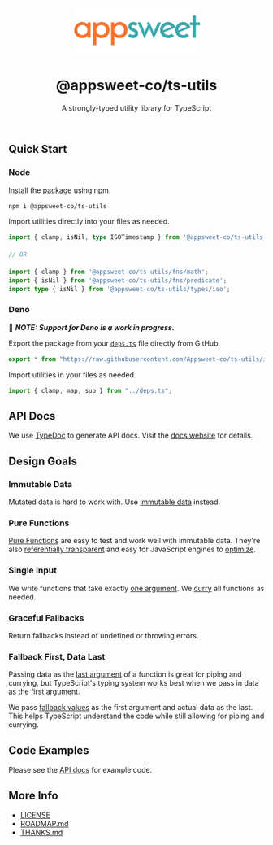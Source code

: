 <p align="center">
  <img src="logo.png" alt="Logo" width="250" height="auto" />
</p>

<h1 align="center">@appsweet-co/ts-utils</h1>

<p align="center">
  A strongly-typed utility library for TypeScript
</p>

<br />

## Quick Start

### Node

Install the [package](https://www.npmjs.com/package/@appsweet-co/ts-utils) using npm.

```zsh
npm i @appsweet-co/ts-utils
```

Import utilities directly into your files as needed.

```ts
import { clamp, isNil, type ISOTimestamp } from '@appsweet-co/ts-utils';

// OR

import { clamp } from '@appsweet-co/ts-utils/fns/math';
import { isNil } from '@appsweet-co/ts-utils/fns/predicate';
import type { isNil } from '@appsweet-co/ts-utils/types/iso';
```

### Deno

:memo: ***NOTE: Support for Deno is a work in progress.***

Export the package from your [`deps.ts`](https://deno.land/manual@v1.11.3/examples/manage_dependencies) file directly from GitHub.

```ts
export * from "https://raw.githubusercontent.com/Appsweet-co/ts-utils/index.ts";
```
Import utilities in your files as needed.

```ts
import { clamp, map, sub } from "../deps.ts";
```

## API Docs

We use [TypeDoc](http://typedoc.org/) to generate API docs. Visit the [docs website](https://appsweet-co.github.io/ts-utils/) for details. 

## Design Goals

### Immutable Data

Mutated data is hard to work with. Use [immutable data](https://en.wikipedia.org/wiki/Immutable_object) instead.

### Pure Functions

[Pure Functions](https://en.wikipedia.org/wiki/Pure_function) are easy to test and work well with immutable data. They're also [referentially transparent](https://www.yld.io/blog/the-not-so-scary-guide-to-functional-programming/) and easy for JavaScript engines to [optimize](https://v8.dev/blog/turbofan-jit).

### Single Input

We write functions that take exactly [one argument](https://en.wikipedia.org/wiki/Unary_function). We [curry](https://en.wikipedia.org/wiki/Currying) all functions as needed.

### Graceful Fallbacks

Return fallbacks instead of undefined or throwing errors.

### Fallback First, Data Last

Passing data as the [last argument](https://dev.to/richytong/practical-functional-programming-in-javascript-data-last-1gjo) of a function is great for piping and currying, but TypeScript's typing system works best when we pass in data as the [first argument](https://basarat.gitbook.io/typescript/type-system/type-inference).

We pass [fallback values](#graceful-fallbacks) as the first argument and actual data as the last. This helps TypeScript understand the code while still allowing for piping and currying.

## Code Examples

Please see the [API docs](#api-docs) for example code.

## More Info

- [LICENSE](./LICENSE)
- [ROADMAP.md](./ROADMAP.md)
- [THANKS.md](./THANKS.md)

